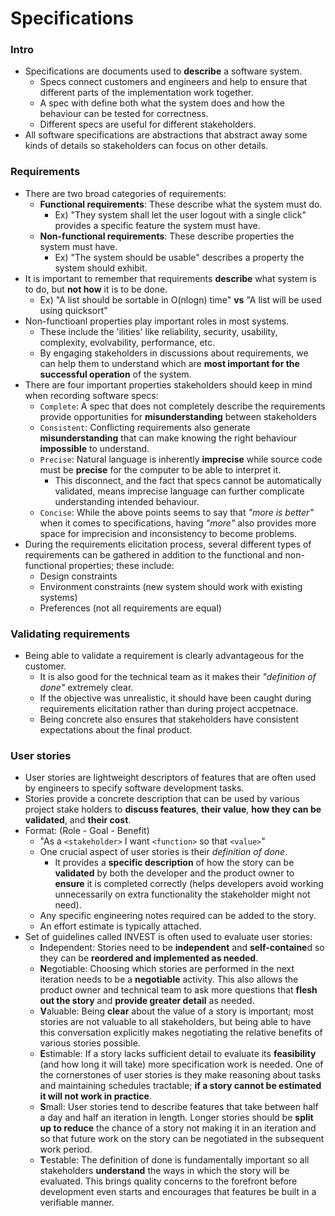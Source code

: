 # Specifications

### Intro

- Specifications are documents used to **describe** a software system.
  - Specs connect customers and engineers and help to ensure that different parts of the implementation work together. 
  - A spec with define both what the system does and how the behaviour can be tested for correctness. 
  - Different specs are useful for different stakeholders.
- All software specifications are abstractions that abstract away some kinds of details so stakeholders can focus on other details.

### Requirements

- There are two broad categories of requirements:
  - **Functional requirements**: These describe what the system must do.
    - Ex) "They system shall let the user logout with a single click" provides a specific feature the system must have.
  - **Non-functional requirements**: These describe properties the system must have.
    - Ex) "The system should be usable" describes a property the system should exhibit.
- It is important to remember that requirements **describe** what system is to do, but **not how** it is to be done.
  - Ex) "A list should be sortable in O(nlogn) time" **vs** "A list will be used using quicksort"
- Non-functioanl properties play important roles in most systems. 
  - These include the 'ilities' like reliability, security, usability, complexity, evolvability, performance, etc.
  - By engaging stakeholders in discussions about requirements, we can help them to understand which are **most important for the successful operation** of the system.
- There are four important properties stakeholders should keep in mind when recording software specs:
  - ```Complete```: A spec that does not completely describe the requirements provide opportunities for **misunderstanding** between stakeholders
  - ```Consistent```: Conflicting requirements also generate **misunderstanding** that can make knowing the right behaviour **impossible** to understand.
  - ```Precise```: Natural language is inherently **imprecise** while source code must be **precise** for the computer to be able to interpret it. 
    - This disconnect, and the fact that specs cannot be automatically validated, means imprecise language can further complicate understanding intended behaviour.
  - ```Concise```: While the above points seems to say that *"more is better"* when it comes to specifications, having *"more"* also provides more space for imprecision and inconsistency to become problems.
- During the requirements elicitation process, several different types of requirements can be gathered in addition to the functional and non-functional properties; these include:
  - Design constraints
  - Environment constraints (new system should work with existing systems)
  - Preferences (not all requirements are equal)

### Validating requirements

- Being able to validate a requirement is clearly advantageous for the customer.
  - It is also good for the technical team as it makes their *"definition of done"* extremely clear.
  - If the objective was unrealistic, it should have been caught during requirements elicitation rather than during project accpetnace.
  - Being concrete also ensures that stakeholders have consistent expectations about the final product.

### User stories

- User stories are lightweight descriptors of features that are often used by engineers to specify software development tasks.
- Stories provide a concrete description that can be used by various project stake holders to **discuss features**, **their value**, **how they can be validated**, and **their cost**.
- Format: (Role - Goal - Benefit)
  - "As a ```<stakeholder>``` I want ```<function>``` so that ```<value>```"
  - One crucial aspect of user stories is their *definition of done*.
    - It provides a **specific description** of how the story can be **validated** by both the developer and the product owner to **ensure** it is completed correctly (helps developers avoid working unnecessarily on extra functionality the stakeholder might not need).
  - Any specific engineering notes required can be added to the story.
  - An effort estimate is typically attached.
- Set of guidelines called INVEST is often used to evaluate user stories:
  - **I**ndependent: Stories need to be **independent** and **self-containe**d so they can be **reordered and implemented as needed**. 
  - **N**egotiable: Choosing which stories are performed in the next iteration needs to be a **negotiable** activity. This also allows the product owner and technical team to ask more questions that **flesh out the story** and **provide greater detail** as needed.
  - **V**aluable: Being **clear** about the value of a story is important; most stories are not valuable to all stakeholders, but being able to have this conversation explicitly makes negotiating the relative benefits of various stories possible.
  - **E**stimable: If a story lacks sufficient detail to evaluate its **feasibility** (and how long it will take) more specification work is needed. One of the cornerstones of user stories is they make reasoning about tasks and maintaining schedules tractable; **if a story cannot be estimated it will not work in practice**.
  - **S**mall: User stories tend to describe features that take between half a day and half an iteration in length. Longer stories should be **split up to reduce** the chance of a story not making it in an iteration and so that future work on the story can be negotiated in the subsequent work period.
  - **T**estable: The definition of done is fundamentally important so all stakeholders **understand** the ways in which the story will be evaluated. This brings quality concerns to the forefront before development even starts and encourages that features be built in a verifiable manner.